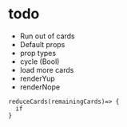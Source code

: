 # todo
- Run out of cards
- Default props
- prop types
- cycle (Bool)
- load more cards
- renderYup
- renderNope

```
reduceCards(remainingCards)=> {
  if
}
```
